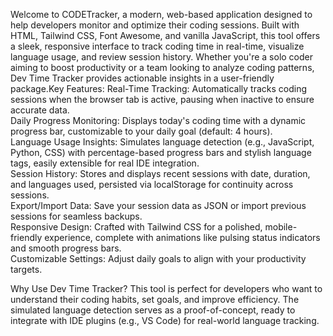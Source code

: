 Welcome to CODETracker, a modern, web-based application designed to help developers monitor and optimize their coding sessions. Built with HTML, Tailwind CSS, Font Awesome, and vanilla JavaScript, this tool offers a sleek, responsive interface to track coding time in real-time, visualize language usage, and review session history. Whether you're a solo coder aiming to boost productivity or a team looking to analyze coding patterns, Dev Time Tracker provides actionable insights in a user-friendly package.Key Features:  Real-Time Tracking: Automatically tracks coding sessions when the browser tab is active, pausing when inactive to ensure accurate data.  
Daily Progress Monitoring: Displays today's coding time with a dynamic progress bar, customizable to your daily goal (default: 4 hours).  
Language Usage Insights: Simulates language detection (e.g., JavaScript, Python, CSS) with percentage-based progress bars and stylish language tags, easily extensible for real IDE integration.  
Session History: Stores and displays recent sessions with date, duration, and languages used, persisted via localStorage for continuity across sessions.  
Export/Import Data: Save your session data as JSON or import previous sessions for seamless backups.  
Responsive Design: Crafted with Tailwind CSS for a polished, mobile-friendly experience, complete with animations like pulsing status indicators and smooth progress bars.  
Customizable Settings: Adjust daily goals to align with your productivity targets.

Why Use Dev Time Tracker?
This tool is perfect for developers who want to understand their coding habits, set goals, and improve efficiency. The simulated language detection serves as a proof-of-concept, ready to integrate with IDE plugins (e.g., VS Code) for real-world language tracking. 
